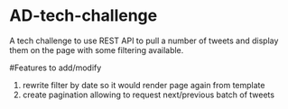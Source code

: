 # AD-tech-challenge
A tech challenge to use REST API to pull a number of tweets and display them on the page with some filtering available.
  
  #Features to add/modify
  1. rewrite filter by date so it would render page again from template 
  2. create pagination allowing to request next/previous batch of tweets
